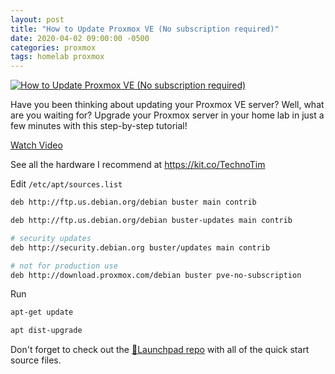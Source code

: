 ```yaml
---
layout: post
title: "How to Update Proxmox VE (No subscription required)"
date: 2020-04-02 09:00:00 -0500
categories: proxmox
tags: homelab proxmox
---
```


[![How to Update Proxmox VE (No subscription required)](https://img.youtube.com/vi/rfK8fc-ccoQ/0.jpg)](https://www.youtube.com/watch?v=rfK8fc-ccoQ "How to Update Proxmox VE (No subscription required)")

Have you been thinking about updating your Proxmox VE server?  Well, what are you waiting for?  Upgrade your Proxmox server in your home lab in just a few minutes with this step-by-step tutorial!


[Watch Video](https://www.youtube.com/watch?v=rfK8fc-ccoQ)

See all the hardware I recommend at <https://kit.co/TechnoTim>

Edit `/etc/apt/sources.list`

```bash
deb http://ftp.us.debian.org/debian buster main contrib

deb http://ftp.us.debian.org/debian buster-updates main contrib

# security updates
deb http://security.debian.org buster/updates main contrib

# not for production use
deb http://download.proxmox.com/debian buster pve-no-subscription
```

Run

```bash
apt-get update
```

```bash
apt dist-upgrade
```

Don't forget to check out the [🚀Launchpad repo](https://l.technotim.live/quick-start) with all of the quick start source files.